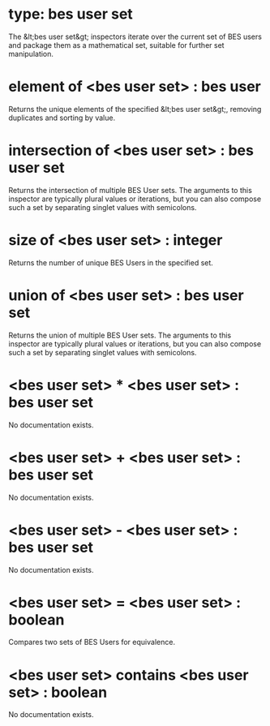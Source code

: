 # type: bes user set

The &amp;lt;bes user set&amp;gt; inspectors iterate over the current set of BES users and package them as a mathematical set, suitable for further set manipulation.

# element of &lt;bes user set&gt; : bes user

Returns the unique elements of the specified &amp;lt;bes user set&amp;gt;, removing duplicates and sorting by value.

# intersection of &lt;bes user set&gt; : bes user set

Returns the intersection of multiple BES User sets. The arguments to this inspector are typically plural values or iterations, but you can also compose such a set by separating singlet values with semicolons.

# size of &lt;bes user set&gt; : integer

Returns the number of unique BES Users in the specified set.

# union of &lt;bes user set&gt; : bes user set

Returns the union of multiple BES User sets. The arguments to this inspector are typically plural values or iterations, but you can also compose such a set by separating singlet values with semicolons.

# &lt;bes user set&gt; * &lt;bes user set&gt; : bes user set

No documentation exists.

# &lt;bes user set&gt; + &lt;bes user set&gt; : bes user set

No documentation exists.

# &lt;bes user set&gt; - &lt;bes user set&gt; : bes user set

No documentation exists.

# &lt;bes user set&gt; = &lt;bes user set&gt; : boolean

Compares two sets of BES Users for equivalence.

# &lt;bes user set&gt; contains &lt;bes user set&gt; : boolean

No documentation exists.
